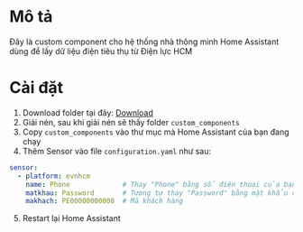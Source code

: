 # Mô tả
Đây là custom component cho hệ thống nhà thông minh Home Assistant dùng để lấy dữ liệu điện tiêu thụ từ Điện lực HCM



# Cài đặt
1. Download folder tại đây: [Download](https://github.com/xuonghuynh/evnhcm_hassio/archive/refs/tags/Beta.zip) 
2. Giải nén, sau khi giải nén sẽ thấy folder `custom_components` 
3. Copy `custom_components` vào thư mục mà Home Assistant của bạn đang chạy
4. Thêm Sensor vào file `configuration.yaml` như sau:
``` yaml
sensor:
  - platform: evnhcm
    name: Phone             # Thay "Phone" bằng số điện thoại của bạn khi đăng nhập vào EVNHCM
    matkhau: Password       # Tương tự thay "Password" bằng mật khẩu của bạn
    makhach: PE00000000000  # Mã khách hàng
```
5. Restart lại Home Assistant